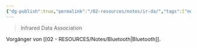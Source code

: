 ```yaml
---
{"dg-publish":true,"permalink":"/02-resources/notes/ir-da/","tags":["netzwerk","netzwerk/wireless"],"noteIcon":"","updated":"2025-07-12T13:31:41.000+02:00"}
---
```


> Infrared Data Association

Vorgänger von [[02 - RESOURCES/Notes/Bluetooth\|Bluetooth]]. 